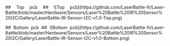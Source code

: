 <p align="justify">
## Top pcb ##
![Top pcb](https://github.com/LaserBattle-fr/Laser-Battle/blob/master/Hardware/Sensors/Laser%20Battle%20IR%20Sensor%20I2C/Gallery/LaserBattle-IR-Sensor-I2C-v1.0-Top.png)
</p>
<p align="justify">
## Bottom pcb ##
![Bottom pcb](https://github.com/LaserBattle-fr/Laser-Battle/blob/master/Hardware/Sensors/Laser%20Battle%20IR%20Sensor%20I2C/Gallery/LaserBattle-IR-Sensor-I2C-v1.0-Bottom.png)
</p>
